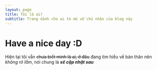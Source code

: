 ```yaml
---
layout: page
title: Tôi là ai?
subtitle: Trang dành cho ai tò mò về chủ nhân của blog này
---
```

# Have a nice day :D
Hiện tại tôi vẫn ~~chưa biết mình là ai, ở đâu~~ đang tìm hiểu về bản thân nên *không rõ lắm*, nói chung là ***sẽ cập nhật sau***
